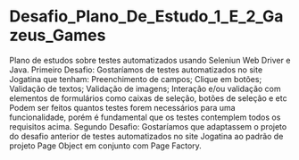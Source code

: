 # Desafio_Plano_De_Estudo_1_E_2_Gazeus_Games

Plano de estudos sobre testes automatizados usando Seleniun Web Driver e Java. Primeiro Desafio: Gostaríamos de testes automatizados no site Jogatina que tenham: Preenchimento de campos; Clique em botões; Validação de textos; Validação de imagens; Interação e/ou validação com elementos de formulários como caixas de seleção, botões de seleção e etc Podem ser feitos quantos testes forem necessários para uma funcionalidade, porém é fundamental que os testes contemplem todos os requisitos acima. Segundo Desafio: Gostaríamos que adaptassem o projeto do desafio anterior de testes automatizados no site Jogatina ao padrão de projeto Page Object em conjunto com Page Factory.
